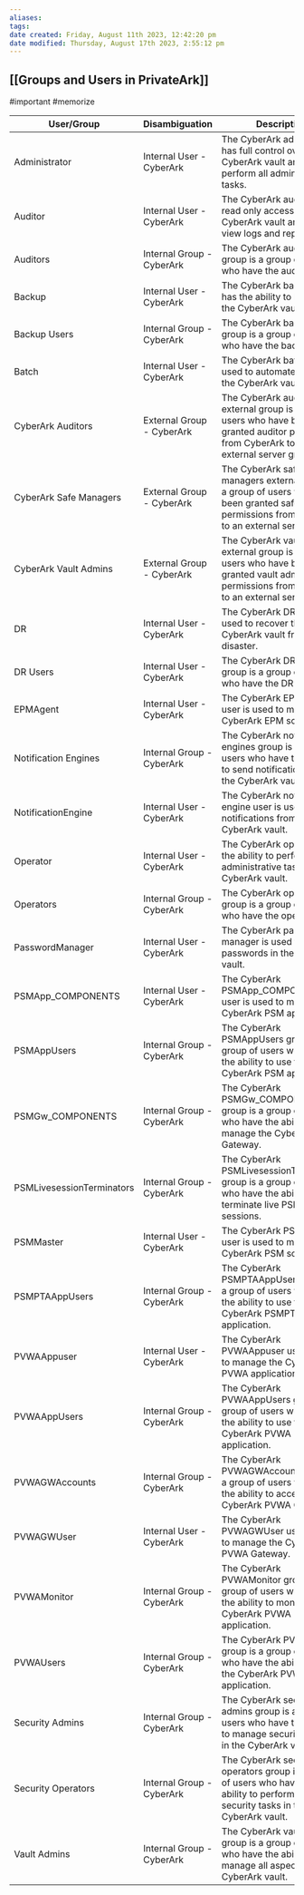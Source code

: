```yaml
---
aliases: 
tags: 
date created: Friday, August 11th 2023, 12:42:20 pm
date modified: Thursday, August 17th 2023, 2:55:12 pm
---
```


## [[Groups and Users in PrivateArk]]

#important #memorize 

| User/Group                  | Disambiguation            | Description                                                                                                                                         |
|-----------------------------|---------------------------|-----------------------------------------------------------------------------------------------------------------------------------------------------|
| Administrator               | Internal User - CyberArk  |  The CyberArk administrator has full control over the CyberArk vault and can perform all administrative tasks.                                      |
| Auditor                     | Internal User - CyberArk  |  The CyberArk auditor has read only access to the CyberArk vault and can view logs and reports.                                                     |
| Auditors                    | Internal Group - CyberArk |  The CyberArk auditors group is a group of users who have the auditor role.                                                                         |
| Backup                      | Internal User - CyberArk  |  The CyberArk backup user has the ability to back up the CyberArk vault.                                                                            |
| Backup Users                | Internal Group - CyberArk |  The CyberArk backup users group is a group of users who have the backup role.                                                                      |
| Batch                       | Internal User - CyberArk  |  The CyberArk batch user is used to automate tasks in the CyberArk vault.                                                                           |
| CyberArk Auditors           | External Group - CyberArk |  The CyberArk auditors external group is a group of users who have been granted auditor permissions from CyberArk to an external server group.           |
| CyberArk Safe Managers      | External Group - CyberArk |  The CyberArk safe managers external group is a group of users who have been granted safe manager permissions from CyberArk to an external server group. |
| CyberArk Vault Admins       | External Group - CyberArk |  The CyberArk vault admins external group is a group of users who have been granted vault admin permissions from CyberArk to an external server group.   |
| DR                          | Internal User - CyberArk  |  The CyberArk DR user is used to recover the CyberArk vault from a disaster.                                                                        |
| DR Users                    | Internal User - CyberArk  |  The CyberArk DR users group is a group of users who have the DR role.                                                                              |
| EPMAgent                    | Internal User - CyberArk  |  The CyberArk EPMAgent user is used to manage the CyberArk EPM solution.                                                                            |
| Notification Engines        | Internal Group - CyberArk |  The CyberArk notification engines group is a group of users who have the ability to send notifications from the CyberArk vault.                    |
| NotificationEngine          | Internal User - CyberArk  |  The CyberArk notification engine user is used to send notifications from the CyberArk vault.                                                       |
| Operator                    | Internal User - CyberArk  |  The CyberArk operator has the ability to perform basic administrative tasks in the CyberArk vault.                                                 |
| Operators                   | Internal Group - CyberArk |  The CyberArk operators group is a group of users who have the operator role.                                                                       |
| PasswordManager             | Internal User - CyberArk  |  The CyberArk password manager is used to manage passwords in the CyberArk vault.                                                                   |
| PSMApp_COMPONENTS           | Internal User - CyberArk  |  The CyberArk PSMApp_COMPONENTS user is used to manage the CyberArk PSM application.                                                                |
| PSMAppUsers                 | Internal Group - CyberArk |  The CyberArk PSMAppUsers group is a group of users who have the ability to use the CyberArk PSM application.                                       |
| PSMGw_COMPONENTS            | Internal Group - CyberArk |  The CyberArk PSMGw_COMPONENTS group is a group of users who have the ability to manage the CyberArk PSM Gateway.                                   |
| PSMLivesessionTerminators   | Internal Group - CyberArk |  The CyberArk PSMLivesessionTerminators group is a group of users who have the ability to terminate live PSM sessions.                              |
| PSMMaster                   | Internal User - CyberArk  |  The CyberArk PSMMaster user is used to manage the CyberArk PSM solution.                                                                           |
| PSMPTAAppUsers              | Internal Group - CyberArk |  The CyberArk PSMPTAAppUsers group is a group of users who have the ability to use the CyberArk PSMPTA application.                                 |
| PVWAAppuser                 | Internal User - CyberArk  |  The CyberArk PVWAAppuser user is used to manage the CyberArk PVWA application.                                                                     |
| PVWAAppUsers                | Internal Group - CyberArk |  The CyberArk PVWAAppUsers group is a group of users who have the ability to use the CyberArk PVWA application.                                     |
| PVWAGWAccounts              | Internal Group - CyberArk |  The CyberArk PVWAGWAccounts group is a group of users who have the ability to access the CyberArk PVWA Gateway.                                    |
| PVWAGWUser                  | Internal User - CyberArk  |  The CyberArk PVWAGWUser user is used to manage the CyberArk PVWA Gateway.                                                                          |
| PVWAMonitor                 | Internal Group - CyberArk |  The CyberArk PVWAMonitor group is a group of users who have the ability to monitor the CyberArk PVWA application.                                  |
| PVWAUsers                   | Internal Group - CyberArk |  The CyberArk PVWAUsers group is a group of users who have the ability to use the CyberArk PVWA application.                                        |
| Security Admins             | Internal Group - CyberArk |  The CyberArk security admins group is a group of users who have the ability to manage security settings in the CyberArk vault.                     |
| Security Operators          | Internal Group - CyberArk |  The CyberArk security operators group is a group of users who have the ability to perform basic security tasks in the CyberArk vault.              |
| Vault Admins                | Internal Group - CyberArk |  The CyberArk vault admins group is a group of users who have the ability to manage all aspects of the CyberArk vault.                              |